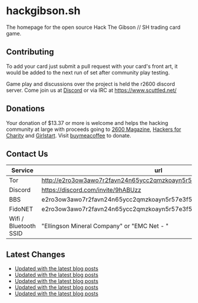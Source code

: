 # hackgibson.sh
The homepage for the open source Hack The Gibson // SH trading card game.


## Contributing

To add your card just submit a pull request with your card's front art, it would be added to the next run of set after community play testing.

Game play and discussions over the project is held the r2600 discord server. Come join us at [Discord](https://discord.com/invite/9hABUzz) or via IRC at https://www.scuttled.net/


## Donations

Your donation of $13.37 or more is welcome and helps the hacking community at large with proceeds going to [2600 Magazine](https://2600.com/), [Hackers for Charity](https://hackersforcharity.org) and [Girlstart](https://girlstart.org).  Visit [buymeacoffee](https://www.buymeacoffee.com/hackgibson.sh) to donate.


## Contact Us

Service | url
-|-
Tor | http://e2ro3ow3awo7r2favn24n65ycc2qmzkoayn5r57e3f56nvjwdcgg32ad.onion
Discord | https://discord.com/invite/9hABUzz
BBS | e2ro3ow3awo7r2favn24n65ycc2qmzkoayn5r57e3f56nvjwdcgg32ad.onion:23
FidoNET | e2ro3ow3awo7r2favn24n65ycc2qmzkoayn5r57e3f56nvjwdcgg32ad.onion:24554
Wifi / Bluetooth SSID | "Ellingson Mineral Company" or "EMC Net - <fidonet address>"

## Latest Changes
<!-- BLOG-POST-LIST:START -->
- [Updated with the latest blog posts](https://github.com/DFW2600/hackgibson.sh/commit/0cee34b47908d3916880e276ef19457aee29db26)
- [Updated with the latest blog posts](https://github.com/DFW2600/hackgibson.sh/commit/ae84ddd213c2015d5f1a9c62caa7035c68336fd2)
- [Updated with the latest blog posts](https://github.com/DFW2600/hackgibson.sh/commit/f05bfd66a2b09d5f1b4bd113792531b3c4a6ebc9)
- [Updated with the latest blog posts](https://github.com/DFW2600/hackgibson.sh/commit/5f0037356da36f59611ab87630ac79ffe20b851b)
- [Updated with the latest blog posts](https://github.com/DFW2600/hackgibson.sh/commit/fac9cab3ccc71d5cbeaa9e0c3b1e4ffaef99eaff)
<!-- BLOG-POST-LIST:END -->
